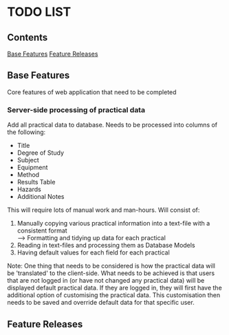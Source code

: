 # TODO LIST

## Contents

[Base Features](#base-features)
[Feature Releases](#feature-releases)


## Base Features
Core features of web application that need to be completed


### Server-side processing of practical data
Add all practical data to database. Needs to be processed into columns of the following:
<ul>
  <li>Title</li>
  <li>Degree of Study</li>
  <li>Subject</li>
  <li>Equipment</li>
  <li>Method</li>
  <li>Results Table</li>
  <li>Hazards</li>
  <li>Additional Notes</li>
</ul>

This will require lots of manual work and man-hours. Will consist of:
<ol>
  <li>Manually copying various practical information into a text-file with a consistent format</li>
    --> Formatting and tidying up data for each practical
  <li>Reading in text-files and processing them as Database Models</li>
  <li>Having default values for each field for each practical</li>
</ol>

Note: One thing that needs to be considered is how the practical data will be 'translated' to the client-side. What needs to be achieved is that users that are not logged in (or have not changed any practical data) will be displayed default practical data. If they are logged in, they will first have the additional option of customising the practical data. This customisation then needs to be saved and override default data for that specific user.

## Feature Releases
